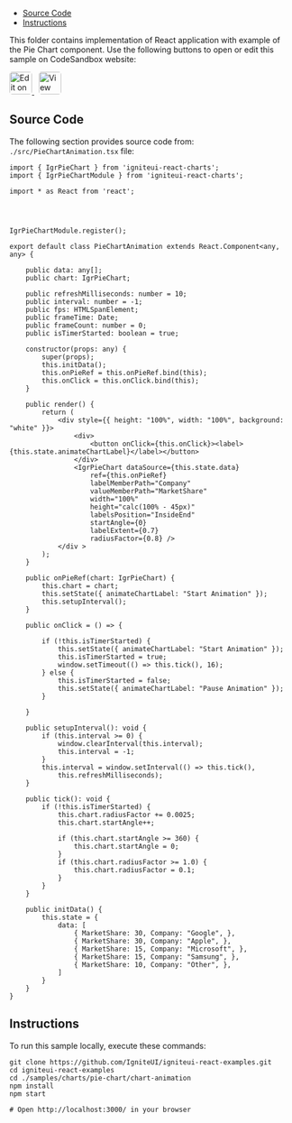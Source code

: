 <!-- WARNING Do not change this file because it wil be auto re-generated from template file: -->
<!-- https://github.com/IgniteUI/igniteui-react-examples/tree/master/sample-template-files/ReadMe.md -->

<!-- ## Table of Contents -->
<!-- - [Sample Preview](#Sample-Preview) -->
- [Source Code](#Source-Code)
- [Instructions](#Instructions)

This folder contains implementation of React application with example of the Pie Chart component. Use the following buttons to open or edit this sample on CodeSandbox website:

<!-- [Pie Chart](https://infragistics.com/Reactsite/components/pie-chart.html) -->

<html lang="en" xmlns="http://www.w3.org/1999/xhtml">
    <body>
        <a target="_blank" href="https://codesandbox.io/s/github/IgniteUI/igniteui-react-examples/tree/master/samples/charts/pie-chart/chart-animation?fontsize=14&hidenavigation=1&theme=dark&view=preview&file=/src/PieChartAnimation.tsx" rel="noopener noreferrer">
            <img height="40px" style="border-radius: 0.3rem" alt="Edit on CodeSandbox" src="https://static.infragistics.com/xplatform/images/sandbox/edit.png"/>
        </a>
        <!-- <a target="_blank"
href="https://codesandbox.io/s/github/IgniteUI/igniteui-react-examples/tree/master/samples/maps/geo-map/binding-csv-points?fontsize=14&hidenavigation=1&theme=dark&view=preview">
            <img alt="Edit Sample" src="https://codesandbox.io/static/img/play-codesandbox.svg"/>
        </a> -->
        <a target="_blank" style="margin-left: 0.5rem"
href="https://codesandbox.io/embed/github/IgniteUI/igniteui-react-examples/tree/master/samples/charts/pie-chart/chart-animation?fontsize=14&hidenavigation=1&theme=dark&view=preview&file=/src/PieChartAnimation.tsx">
            <img height="40px" style="border-radius: 0.3rem" alt="View on CodeSandbox" src="https://static.infragistics.com/xplatform/images/sandbox/view.png"/>
        </a>
        <!-- <a target="_blank"
href="https://codesandbox.io/embed/github/IgniteUI/igniteui-react-examples/tree/master/samples/maps/geo-map/binding-csv-points?fontsize=14&hidenavigation=1&theme=dark&view=preview">
            <img alt="View on CodeSandbox" src="https://static.infragistics.com/xplatform/images/sandbox/view.png"/>
        </a>
https://codesandbox.io/embed/react-treemap-overview-rtb45
https://codesandbox.io/static/img/play-codesandbox.svg
https://codesandbox.io/embed/react-treemap-overview-rtb45?view=browser -->
    </body>
</html>

<!-- ## Sample Preview -->

<!-- <iframe
  src="https://codesandbox.io/embed/github/IgniteUI/igniteui-react-examples/tree/master/samples/charts/pie-chart/chart-animation?fontsize=14&hidenavigation=1&theme=dark&view=preview&file=/src/PieChartAnimation.tsx"
  style="width:100%; height:400px; border:0; border-radius: 4px; overflow:hidden;"
  allow="accelerometer; ambient-light-sensor; camera; encrypted-media; geolocation; gyroscope; hid; microphone; midi; payment; usb; vr"
  sandbox="allow-forms allow-modals allow-popups allow-presentation allow-same-origin allow-scripts"
></iframe> -->

## Source Code

The following section provides source code from:
`./src/PieChartAnimation.tsx` file:

```tsx
import { IgrPieChart } from 'igniteui-react-charts';
import { IgrPieChartModule } from 'igniteui-react-charts';

import * as React from 'react';




IgrPieChartModule.register();

export default class PieChartAnimation extends React.Component<any, any> {

    public data: any[];
    public chart: IgrPieChart;

    public refreshMilliseconds: number = 10;
    public interval: number = -1;
    public fps: HTMLSpanElement;
    public frameTime: Date;
    public frameCount: number = 0;
    public isTimerStarted: boolean = true;

    constructor(props: any) {
        super(props);
        this.initData();
        this.onPieRef = this.onPieRef.bind(this);
        this.onClick = this.onClick.bind(this);
    }

    public render() {
        return (
            <div style={{ height: "100%", width: "100%", background: "white" }}>
                <div>
                    <button onClick={this.onClick}><label>{this.state.animateChartLabel}</label></button>
                </div>
                <IgrPieChart dataSource={this.state.data}
                    ref={this.onPieRef}
                    labelMemberPath="Company"
                    valueMemberPath="MarketShare"
                    width="100%"
                    height="calc(100% - 45px)"
                    labelsPosition="InsideEnd"
                    startAngle={0}
                    labelExtent={0.7}
                    radiusFactor={0.8} />
            </div >
        );
    }

    public onPieRef(chart: IgrPieChart) {
        this.chart = chart;
        this.setState({ animateChartLabel: "Start Animation" });
        this.setupInterval();
    }

    public onClick = () => {

        if (!this.isTimerStarted) {
            this.setState({ animateChartLabel: "Start Animation" });
            this.isTimerStarted = true;
            window.setTimeout(() => this.tick(), 16);
        } else {
            this.isTimerStarted = false;
            this.setState({ animateChartLabel: "Pause Animation" });
        }

    }

    public setupInterval(): void {
        if (this.interval >= 0) {
            window.clearInterval(this.interval);
            this.interval = -1;
        }
        this.interval = window.setInterval(() => this.tick(),
            this.refreshMilliseconds);
    }

    public tick(): void {
        if (!this.isTimerStarted) {
            this.chart.radiusFactor += 0.0025;
            this.chart.startAngle++;

            if (this.chart.startAngle >= 360) {
                this.chart.startAngle = 0;
            }
            if (this.chart.radiusFactor >= 1.0) {
                this.chart.radiusFactor = 0.1;
            }
        }
    }

    public initData() {
        this.state = {
            data: [
                { MarketShare: 30, Company: "Google", },
                { MarketShare: 30, Company: "Apple", },
                { MarketShare: 15, Company: "Microsoft", },
                { MarketShare: 15, Company: "Samsung", },
                { MarketShare: 10, Company: "Other", },
            ]
        }
    }
}
```

## Instructions
To run this sample locally, execute these commands:

```
git clone https://github.com/IgniteUI/igniteui-react-examples.git
cd igniteui-react-examples
cd ./samples/charts/pie-chart/chart-animation
npm install
npm start

# Open http://localhost:3000/ in your browser
```


